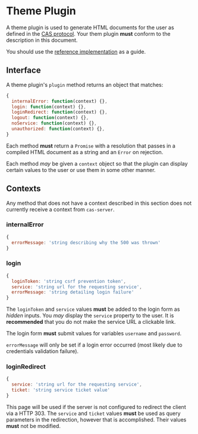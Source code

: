 # Theme Plugin

A theme plugin is used to generate HTML documents for the user as defined in the
[CAS protocol][casp]. Your them plugin **must** conform to the description in
this document.

You should use the [reference implementation][refimp] as a guide.

[casp]: https://github.com/Jasig/cas/blob/master/cas-server-documentation/protocol/CAS-Protocol-Specification.md
[refimp]: https://github.com/jscas/cas-server-theme/

## Interface

A theme plugin's `plugin` method returns an object that matches:

```javascript
{
  internalError: function(context) {},
  login: function(context) {},
  loginRedirect: function(context) {},
  logout: function(context) {},
  noService: function(context) {},
  unauthorized: function(context) {},
}
```

Each method **must** return a `Promise` with a resolution that passes in a
compiled HTML document as a string and an `Error` on rejection.

Each method *may* be given a `context` object so that the plugin can
display certain values to the user or use them in some other manner.

## Contexts

Any method that does not have a context described in this section does not
currently receive a context from `cas-server`.

### internalError

```javascript
{
  errorMessage: 'string describing why the 500 was thrown'
}
```

### login

```javascript
{
  loginToken: 'string csrf prevention token',
  service: 'string url for the requesting service',
  errorMessage: 'string detailing login failure'
}
```

The `loginToken` and `service` values **must** be added to the login form as
*hidden* inputs. You *may* display the `service` property to the user. It is
**recommended** that you do not make the service URL a clickable link.

The login form **must** submit values for variables `username` and
`password`.

`errorMessage` will only be set if a login error occurred (most likely due to
credentials validation failure).

### loginRedirect

```javascript
{
  service: 'string url for the requesting service',
  ticket: 'string service ticket value'
}
```

This page will be used if the server is not configured to redirect the client
via a HTTP 303. The `service` and `ticket` values **must** be used as query
parameters in the redirection, however that is accomplished. Their values
**must** not be modified.

